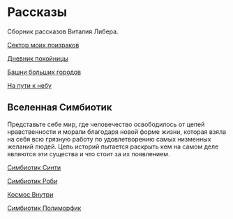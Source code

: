 # Рассказы

Сборник рассказов Виталия Либера.

[Сектор моих призраков](stories/sector_of_my_ghosts.md)

[Дневник покойницы](stories/diary_of_dead_girl.md)

[Башни больших городов](stories/towers_of_big_cities.md)

[На пути к небу](stories/on_the_way_to_heaven.md)

## Вселенная Симбиотик

Представьте себе мир, где человечество освободилось от цепей нравственности и морали благодаря новой форме жизни, которая взяла на себя всю грязную работу по удовлетворению самых низменных желаний людей. Цепь историй пытается раскрыть кем на самом деле являются эти существа и что стоит за их появлением.

[Симбиотик Синти](stories/symbiotic_сynthi.md)

[Симбиотик Роби](stories/symbiotic_robi.md)

[Космос Внутри](stories/space_inside.md)

[Симбиотик Полиморфик](stories/symbiotic_polymorphic.md)
